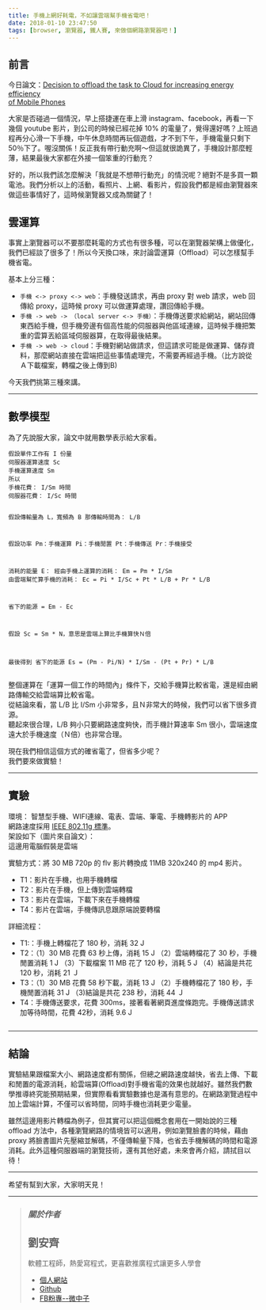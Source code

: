 ```yaml
---
title: 手機上網好耗電，不如讓雲端幫手機省電吧！
date: 2018-01-10 23:47:50
tags: [browser, 瀏覽器, 鐵人賽, 來做個網路瀏覽器吧！]
---
```

<h2>&#x524D;&#x8A00;</h2>
<p>&#x4ECA;&#x65E5;&#x8AD6;&#x6587;&#xFF1A;<a href="https://irjet.net/archives/V4/i1/IRJET-V4I1133.pdf" target="_blank">Decision to offload the task to Cloud for increasing energy efficiency<br>
of Mobile Phones</a></p>
<p>&#x5927;&#x5BB6;&#x662F;&#x5426;&#x78B0;&#x904E;&#x4E00;&#x500B;&#x60C5;&#x6CC1;&#xFF0C;&#x65E9;&#x4E0A;&#x642D;&#x6377;&#x904B;&#x5728;&#x8ECA;&#x4E0A;&#x6ED1; instagram&#x3001;facebook&#xFF0C;&#x518D;&#x770B;&#x4E00;&#x4E0B;&#x5E7E;&#x500B; youtube &#x5F71;&#x7247;&#xFF0C;&#x5230;&#x516C;&#x53F8;&#x7684;&#x6642;&#x5019;&#x5DF2;&#x7D93;&#x82B1;&#x6389; 10% &#x7684;&#x96FB;&#x91CF;&#x4E86;&#xFF0C;&#x89BA;&#x5F97;&#x9084;&#x597D;&#x55CE;&#xFF1F;&#x4E0A;&#x73ED;&#x904E;&#x7A0B;&#x518D;&#x5206;&#x5FC3;&#x6ED1;&#x4E00;&#x4E0B;&#x624B;&#x6A5F;&#xFF0C;&#x4E2D;&#x5348;&#x4F11;&#x606F;&#x6642;&#x9593;&#x518D;&#x73A9;&#x500B;&#x904A;&#x6232;&#xFF0C;&#x624D;&#x4E0D;&#x5230;&#x4E0B;&#x5348;&#xFF0C;&#x624B;&#x6A5F;&#x96FB;&#x91CF;&#x53EA;&#x5269;&#x4E0B; 50&#xFF05;&#x4E0B;&#x4E86;&#x3002;&#x5594;&#x6C92;&#x95DC;&#x4FC2;&#xFF01;&#x53CD;&#x6B63;&#x6211;&#x6709;&#x5E36;&#x884C;&#x52D5;&#x5145;&#x554A;&#xFF5E;&#x4F46;&#x9019;&#x5C31;&#x5F88;&#x8A6D;&#x7570;&#x4E86;&#xFF0C;&#x624B;&#x6A5F;&#x8A2D;&#x8A08;&#x90A3;&#x9EBC;&#x8F15;&#x8584;&#xFF0C;&#x7D50;&#x679C;&#x6700;&#x5F8C;&#x5927;&#x5BB6;&#x90FD;&#x5728;&#x5916;&#x63A5;&#x4E00;&#x500B;&#x7B28;&#x91CD;&#x7684;&#x884C;&#x52D5;&#x5145;&#xFF1F;</p>
<p>&#x597D;&#x7684;&#xFF0C;&#x6240;&#x4EE5;&#x6211;&#x5011;&#x8A72;&#x600E;&#x9EBC;&#x89E3;&#x6C7A;&#x300C;&#x6211;&#x5C31;&#x662F;&#x4E0D;&#x60F3;&#x5E36;&#x884C;&#x52D5;&#x5145;&#x300D;&#x7684;&#x60C5;&#x6CC1;&#x5462;&#xFF1F;&#x7D55;&#x5C0D;&#x4E0D;&#x662F;&#x591A;&#x8CB7;&#x4E00;&#x9846;&#x96FB;&#x6C60;&#x3002;&#x6211;&#x5011;&#x5206;&#x6790;&#x4EE5;&#x4E0A;&#x7684;&#x6D3B;&#x52D5;&#xFF0C;&#x770B;&#x7167;&#x7247;&#x3001;&#x4E0A;&#x7DB2;&#x3001;&#x770B;&#x5F71;&#x7247;&#xFF0C;&#x5047;&#x8A2D;&#x6211;&#x5011;&#x90FD;&#x662F;&#x7D93;&#x7531;&#x700F;&#x89BD;&#x5668;&#x4F86;&#x505A;&#x9019;&#x4E9B;&#x4E8B;&#x60C5;&#x597D;&#x4E86;&#xFF0C;&#x9019;&#x6642;&#x5019;&#x700F;&#x89BD;&#x5668;&#x53C8;&#x6210;&#x70BA;&#x95DC;&#x9375;&#x4E86;&#xFF01;</p>
<h2>&#x96F2;&#x904B;&#x7B97;</h2>
<p>&#x4E8B;&#x5BE6;&#x4E0A;&#x700F;&#x89BD;&#x5668;&#x53EF;&#x4EE5;&#x4E0D;&#x8981;&#x90A3;&#x9EBC;&#x8017;&#x96FB;&#x7684;&#x65B9;&#x5F0F;&#x4E5F;&#x6709;&#x5F88;&#x591A;&#x7A2E;&#xFF0C;&#x53EF;&#x4EE5;&#x5728;&#x700F;&#x89BD;&#x5668;&#x67B6;&#x69CB;&#x4E0A;&#x505A;&#x512A;&#x5316;&#xFF0C;&#x6211;&#x5011;&#x5DF2;&#x7D93;&#x8AC7;&#x4E86;&#x5F88;&#x591A;&#x4E86;&#xFF01;&#x6240;&#x4EE5;&#x4ECA;&#x5929;&#x63DB;&#x53E3;&#x5473;&#xFF0C;&#x4F86;&#x8A0E;&#x8AD6;&#x96F2;&#x904B;&#x7B97;&#xFF08;Offload&#xFF09;&#x53EF;&#x4EE5;&#x600E;&#x6A23;&#x5E6B;&#x624B;&#x6A5F;&#x7701;&#x96FB;&#x3002;</p>
<p>&#x57FA;&#x672C;&#x4E0A;&#x5206;&#x4E09;&#x7A2E;&#xFF1A;</p>
<ul>
<li>
<code>&#x624B;&#x6A5F; &lt;-&gt; proxy &lt;-&gt; web</code>&#xFF1A;&#x624B;&#x6A5F;&#x767C;&#x9001;&#x8ACB;&#x6C42;&#xFF0C;&#x518D;&#x7531; proxy &#x5C0D; web &#x8ACB;&#x6C42;&#xFF0C;web &#x56DE;&#x50B3;&#x7D66; proxy&#xFF0C;&#x9019;&#x6642;&#x5019; proxy &#x53EF;&#x4EE5;&#x505A;&#x904B;&#x7B97;&#x8655;&#x7406;&#xFF0C;&#x8B9A;&#x56DE;&#x50B3;&#x7D66;&#x624B;&#x6A5F;&#x3002;</li>
<li>
<code>&#x624B;&#x6A5F; -&gt; web -&gt; &#xFF08;local server &lt;-&gt; &#x624B;&#x6A5F;&#xFF09;</code>&#xFF1A;&#x624B;&#x6A5F;&#x50B3;&#x9001;&#x8981;&#x6C42;&#x7D66;&#x7DB2;&#x7AD9;&#xFF0C;&#x7DB2;&#x7AD9;&#x56DE;&#x50B3;&#x6771;&#x897F;&#x7D66;&#x624B;&#x6A5F;&#xFF0C;&#x4F46;&#x624B;&#x6A5F;&#x65C1;&#x908A;&#x6709;&#x500B;&#x9AD8;&#x6027;&#x80FD;&#x7684;&#x4F3A;&#x670D;&#x5668;&#x8207;&#x4ED6;&#x5340;&#x57DF;&#x9023;&#x7DDA;&#xFF0C;&#x9019;&#x6642;&#x5019;&#x624B;&#x6A5F;&#x628A;&#x7E41;&#x91CD;&#x7684;&#x96F2;&#x7B97;&#x4E1F;&#x7D66;&#x5340;&#x57DF;&#x4F3A;&#x670D;&#x5668;&#x7B97;&#xFF0C;&#x5728;&#x53D6;&#x5F97;&#x6700;&#x5F8C;&#x7D50;&#x679C;&#x3002;</li>
<li>
<code>&#x624B;&#x6A5F; -&gt; web -&gt; cloud</code>&#xFF1A;&#x624B;&#x6A5F;&#x5C0D;&#x7DB2;&#x7AD9;&#x505A;&#x8ACB;&#x6C42;&#xFF0C;&#x4F46;&#x9019;&#x8ACB;&#x6C42;&#x53EF;&#x80FD;&#x662F;&#x505A;&#x904B;&#x7B97;&#x3001;&#x5132;&#x5B58;&#x8CC7;&#x6599;&#xFF0C;&#x90A3;&#x9EBC;&#x7DB2;&#x7AD9;&#x76F4;&#x63A5;&#x5728;&#x96F2;&#x7AEF;&#x628A;&#x9019;&#x4E9B;&#x4E8B;&#x60C5;&#x8655;&#x7406;&#x5B8C;&#xFF0C;&#x4E0D;&#x9700;&#x8981;&#x518D;&#x7D93;&#x904E;&#x624B;&#x6A5F;&#x3002;&#xFF08;&#x6BD4;&#x65B9;&#x8AAA;&#x5F9E;&#xFF21;&#x4E0B;&#x8F09;&#x6A94;&#x6848;&#xFF0C;&#x8F49;&#x6A94;&#x4E4B;&#x5F8C;&#x4E0A;&#x50B3;&#x5230;B)</li>
</ul>
<p>&#x4ECA;&#x5929;&#x6211;&#x5011;&#x6311;&#x7B2C;&#x4E09;&#x7A2E;&#x4F86;&#x8B1B;&#x3002;</p>
<hr>
<h2>&#x6578;&#x5B78;&#x6A21;&#x578B;</h2>
<p>&#x70BA;&#x4E86;&#x5148;&#x8AAA;&#x670D;&#x5927;&#x5BB6;&#xFF0C;&#x8AD6;&#x6587;&#x4E2D;&#x5C31;&#x7528;&#x6578;&#x5B78;&#x8868;&#x793A;&#x7D66;&#x5927;&#x5BB6;&#x770B;&#x3002;</p>
<pre><code class="language-sh">&#x5047;&#x8A2D;&#x55AE;&#x4EF6;&#x5DE5;&#x4F5C;&#x6709; I &#x4EFD;&#x91CF;
&#x4F3A;&#x670D;&#x5668;&#x904B;&#x7B97;&#x901F;&#x5EA6; Sc
&#x624B;&#x6A5F;&#x904B;&#x7B97;&#x901F;&#x5EA6; Sm
&#x6240;&#x4EE5;
&#x624B;&#x6A5F;&#x82B1;&#x8CBB;&#xFF1A; I/Sm &#x6642;&#x9593;
&#x4F3A;&#x670D;&#x5668;&#x82B1;&#x8CBB;&#xFF1A; I/Sc &#x6642;&#x9593;

&#x5047;&#x8A2D;&#x50B3;&#x8F38;&#x91CF;&#x70BA; L&#xFF0C;&#x5BEC;&#x983B;&#x70BA; B
&#x90A3;&#x50B3;&#x8F38;&#x6642;&#x9593;&#x70BA;&#xFF1A; L/B

&#x5047;&#x8A2D;&#x529F;&#x7387;
Pm&#xFF1A;&#x624B;&#x6A5F;&#x904B;&#x7B97;
Pi&#xFF1A;&#x624B;&#x6A5F;&#x9592;&#x7F6E;
Pt&#xFF1A;&#x624B;&#x6A5F;&#x50B3;&#x9001;
Pr&#xFF1A;&#x624B;&#x6A5F;&#x63A5;&#x53D7;

&#x6D88;&#x8017;&#x7684;&#x80FD;&#x91CF; E&#xFF1A;
&#x7D93;&#x7531;&#x624B;&#x6A5F;&#x4E0A;&#x904B;&#x7B97;&#x7684;&#x6D88;&#x8017;&#xFF1A; Em = Pm * I/Sm
&#x7531;&#x96F2;&#x7AEF;&#x5E6B;&#x5FD9;&#x7B97;&#x624B;&#x6A5F;&#x7684;&#x6D88;&#x8017;&#xFF1A; Ec = Pi * I/Sc + Pt * L/B + Pr * L/B

&#x7701;&#x4E0B;&#x7684;&#x80FD;&#x6E90; = Em - Ec

&#x5047;&#x8A2D; Sc = Sm * N&#xFF0C;&#x610F;&#x601D;&#x662F;&#x96F2;&#x7AEF;&#x4E0A;&#x7B97;&#x6BD4;&#x624B;&#x6A5F;&#x7B97;&#x5FEB;&#xFF2E;&#x500D;

&#x6700;&#x5F8C;&#x5F97;&#x5230;
&#x7701;&#x4E0B;&#x7684;&#x80FD;&#x6E90; Es = (Pm - Pi/N) * I/Sm - (Pt + Pr) * L/B
</code></pre>
<p>&#x6574;&#x500B;&#x904B;&#x7B97;&#x5728;&#x300C;&#x904B;&#x7B97;&#x4E00;&#x500B;&#x5DE5;&#x4F5C;&#x7684;&#x6642;&#x9593;&#x5167;&#x300D;&#x689D;&#x4EF6;&#x4E0B;&#xFF0C;&#x4EA4;&#x7D66;&#x624B;&#x6A5F;&#x7B97;&#x6BD4;&#x8F03;&#x7701;&#x96FB;&#xFF0C;&#x9084;&#x662F;&#x7D93;&#x7531;&#x7DB2;&#x8DEF;&#x50B3;&#x8F38;&#x4EA4;&#x7D66;&#x96F2;&#x7AEF;&#x7B97;&#x6BD4;&#x8F03;&#x7701;&#x96FB;&#x3002;<br>
&#x5F9E;&#x7D50;&#x8AD6;&#x4F86;&#x770B;&#xFF0C;&#x7576; L/B &#x6BD4; I/Sm &#x5C0F;&#x975E;&#x5E38;&#x591A;&#xFF0C;&#x4E14;&#xFF2E;&#x975E;&#x5E38;&#x5927;&#x7684;&#x6642;&#x5019;&#xFF0C;&#x6211;&#x5011;&#x53EF;&#x4EE5;&#x7701;&#x4E0B;&#x5F88;&#x591A;&#x8CC7;&#x6E90;&#x3002;<br>
&#x807D;&#x8D77;&#x4F86;&#x5F88;&#x5408;&#x7406;&#xFF0C;L/B &#x5920;&#x5C0F;&#x53EA;&#x8981;&#x7DB2;&#x8DEF;&#x901F;&#x5EA6;&#x5920;&#x5FEB;&#xFF0C;&#x800C;&#x624B;&#x6A5F;&#x8A08;&#x7B97;&#x901F;&#x7387; Sm &#x5F88;&#x5C0F;&#xFF0C;&#x96F2;&#x7AEF;&#x901F;&#x5EA6;&#x9060;&#x5927;&#x65BC;&#x624B;&#x6A5F;&#x901F;&#x5EA6;&#xFF08;&#xFF2E;&#x500D;&#xFF09;&#x4E5F;&#x975E;&#x5E38;&#x5408;&#x7406;&#x3002;</p>
<p>&#x73FE;&#x5728;&#x6211;&#x5011;&#x76F8;&#x4FE1;&#x9019;&#x500B;&#x65B9;&#x5F0F;&#x7684;&#x78BA;&#x7701;&#x96FB;&#x4E86;&#xFF0C;&#x4F46;&#x7701;&#x591A;&#x5C11;&#x5462;&#xFF1F;<br>
&#x6211;&#x5011;&#x8981;&#x4F86;&#x505A;&#x5BE6;&#x9A57;&#xFF01;</p>
<hr>
<h2>&#x5BE6;&#x9A57;</h2>
<p>&#x74B0;&#x5883;&#xFF1A; &#x667A;&#x6167;&#x578B;&#x624B;&#x6A5F;&#x3001;WIFI&#x9023;&#x7DDA;&#x3001;&#x96FB;&#x8868;&#x3001;&#x96F2;&#x7AEF;&#x3001;&#x7B46;&#x96FB;&#x3001;&#x624B;&#x6A5F;&#x8F49;&#x5F71;&#x7247;&#x7684; APP<br>
&#x7DB2;&#x8DEF;&#x901F;&#x5EA6;&#x63A1;&#x7528; <a href="https://zh.wikipedia.org/wiki/IEEE_802.11g-2003" target="_blank">IEEE 802.11g &#x6A19;&#x6E96;</a>&#x3002;<br>
&#x67B6;&#x8A2D;&#x5982;&#x4E0B;&#xFF08;&#x5716;&#x7247;&#x4F86;&#x81EA;&#x8AD6;&#x6587;&#xFF09;&#xFF1A;<br>
<img src="https://user-images.githubusercontent.com/18013815/34781610-3f83a33a-f661-11e7-9100-9228ef37fc38.png" alt><br>
&#x9019;&#x908A;&#x7528;&#x96FB;&#x8166;&#x5047;&#x88DD;&#x662F;&#x96F2;&#x7AEF;</p>
<p>&#x5BE6;&#x9A57;&#x65B9;&#x5F0F;&#xFF1A;&#x5C07; 30 MB 720p &#x7684; flv &#x5F71;&#x7247;&#x8F49;&#x63DB;&#x6210; 11MB 320x240 &#x7684; mp4 &#x5F71;&#x7247;&#x3002;</p>
<ul>
<li>T1&#xFF1A;&#x5F71;&#x7247;&#x5728;&#x624B;&#x6A5F;&#xFF0C;&#x4E5F;&#x7528;&#x624B;&#x6A5F;&#x8F49;&#x6A94;</li>
<li>T2&#xFF1A;&#x5F71;&#x7247;&#x5728;&#x624B;&#x6A5F;&#xFF0C;&#x4F46;&#x4E0A;&#x50B3;&#x5230;&#x96F2;&#x7AEF;&#x8F49;&#x6A94;</li>
<li>T3&#xFF1A;&#x5F71;&#x7247;&#x5728;&#x96F2;&#x7AEF;&#xFF0C;&#x4E0B;&#x8F09;&#x4E0B;&#x4F86;&#x5728;&#x624B;&#x6A5F;&#x8F49;&#x6A94;</li>
<li>T4&#xFF1A;&#x5F71;&#x7247;&#x5728;&#x96F2;&#x7AEF;&#xFF0C;&#x624B;&#x6A5F;&#x50B3;&#x8A0A;&#x606F;&#x8DDF;&#x539F;&#x7AEF;&#x8AAA;&#x8981;&#x8F49;&#x6A94;</li>
</ul>
<p>&#x8A73;&#x7D30;&#x6D41;&#x7A0B;&#xFF1A;</p>
<ul>
<li>T1:&#xFF1A;&#x624B;&#x6A5F;&#x4E0A;&#x8F49;&#x6A94;&#x82B1;&#x4E86; 180 &#x79D2;&#xFF0C;&#x6D88;&#x8017; 32 J</li>
<li>T2&#xFF1A;&#xFF08;1&#xFF09;30 MB &#x82B1;&#x8CBB; 63 &#x79D2;&#x4E0A;&#x50B3;&#xFF0C;&#x6D88;&#x8017; 15 J &#xFF08;2&#xFF09;&#x96F2;&#x7AEF;&#x8F49;&#x6A94;&#x82B1;&#x4E86; 30 &#x79D2;&#xFF0C;&#x624B;&#x6A5F;&#x9592;&#x7F6E;&#x6D88;&#x8017; 1 J &#xFF08;3&#xFF09;&#x4E0B;&#x8F09;&#x6A94;&#x6848; 11 MB &#x82B1;&#x4E86; 120 &#x79D2;&#xFF0C;&#x6D88;&#x8017; 5 J &#xFF08;4&#xFF09;&#x7D50;&#x8AD6;&#x662F;&#x5171;&#x82B1; 120 &#x79D2;&#xFF0C;&#x6D88;&#x8017; 21 &#xFF2A;</li>
<li>T3&#xFF1A;&#xFF08;1&#xFF09;30 MB &#x82B1;&#x8CBB; 58 &#x79D2;&#x4E0B;&#x8F09;&#xFF0C;&#x6D88;&#x8017; 13 J &#xFF08;2&#xFF09;&#x624B;&#x6A5F;&#x8F49;&#x6A94;&#x82B1;&#x4E86; 180 &#x79D2;&#xFF0C;&#x624B;&#x6A5F;&#x9592;&#x7F6E;&#x6D88;&#x8017; 31 J &#xFF08;3)&#x7D50;&#x8AD6;&#x662F;&#x5171;&#x82B1; 238 &#x79D2;&#xFF0C;&#x6D88;&#x8017; 44 &#xFF2A;</li>
<li>T4&#xFF1A;&#x624B;&#x6A5F;&#x50B3;&#x9001;&#x8981;&#x6C42;&#xFF0C;&#x82B1;&#x8CBB; 300ms&#xFF0C;&#x63A5;&#x8457;&#x770B;&#x8457;&#x7DB2;&#x9801;&#x9032;&#x5EA6;&#x689D;&#x8DD1;&#x5B8C;&#x3002;&#x624B;&#x6A5F;&#x50B3;&#x9001;&#x8ACB;&#x6C42;&#x52A0;&#x7B49;&#x5F85;&#x6642;&#x9593;&#xFF0C;&#x82B1;&#x8CBB; 42&#x79D2;&#xFF0C;&#x6D88;&#x8017; 9.6 J</li>
</ul>
<p><img src="https://user-images.githubusercontent.com/18013815/34782644-5a4a1ffc-f664-11e7-9dbb-4187838daf15.png" alt></p>
<hr>
<h2>&#x7D50;&#x8AD6;</h2>
<p>&#x5BE6;&#x9A57;&#x7D50;&#x679C;&#x8DDF;&#x6A94;&#x6848;&#x5927;&#x5C0F;&#x3001;&#x7DB2;&#x8DEF;&#x901F;&#x5EA6;&#x90FD;&#x6709;&#x95DC;&#x4FC2;&#xFF0C;&#x4F46;&#x7E3D;&#x4E4B;&#x7DB2;&#x8DEF;&#x901F;&#x5EA6;&#x8D8A;&#x5FEB;&#xFF0C;&#x7701;&#x53BB;&#x4E0A;&#x50B3;&#x3001;&#x4E0B;&#x8F09;&#x548C;&#x9592;&#x7F6E;&#x7684;&#x96FB;&#x6E90;&#x6D88;&#x8017;&#xFF0C;&#x7D66;&#x96F2;&#x7AEF;&#x7B97;(Offload)&#x5C0D;&#x624B;&#x6A5F;&#x7701;&#x96FB;&#x7684;&#x6548;&#x679C;&#x4E5F;&#x5C31;&#x8D8A;&#x597D;&#x3002;&#x96D6;&#x7136;&#x6211;&#x5011;&#x6578;&#x5B78;&#x63A8;&#x5C0E;&#x7D42;&#x7A76;&#x80FD;&#x9810;&#x671F;&#x7D50;&#x679C;&#xFF0C;&#x4F46;&#x5BE6;&#x969B;&#x770B;&#x770B;&#x5BE6;&#x9A57;&#x6578;&#x64DA;&#x4E5F;&#x662F;&#x6EFF;&#x6709;&#x610F;&#x601D;&#x7684;&#x3002;&#x5728;&#x7DB2;&#x8DEF;&#x700F;&#x89BD;&#x904E;&#x7A0B;&#x4E2D;&#x52A0;&#x4E0A;&#x96F2;&#x7AEF;&#x8A08;&#x7B97;&#xFF0C;&#x4E0D;&#x50C5;&#x53EF;&#x4EE5;&#x7701;&#x6642;&#x9593;&#xFF0C;&#x540C;&#x6642;&#x624B;&#x6A5F;&#x4E5F;&#x6D88;&#x8017;&#x66F4;&#x5C11;&#x96FB;&#x91CF;&#x3002;</p>
<p>&#x96D6;&#x7136;&#x9019;&#x908A;&#x7528;&#x5F71;&#x7247;&#x8F49;&#x6A94;&#x70BA;&#x4F8B;&#x5B50;&#xFF0C;&#x4F46;&#x5176;&#x5BE6;&#x53EF;&#x4EE5;&#x628A;&#x9019;&#x500B;&#x6982;&#x5FF5;&#x5957;&#x7528;&#x5728;&#x4E00;&#x958B;&#x59CB;&#x8AAA;&#x7684;&#x4E09;&#x7A2E; offload &#x65B9;&#x6CD5;&#x4E2D;&#xFF0C;&#x5404;&#x7A2E;&#x700F;&#x89BD;&#x7DB2;&#x8DEF;&#x7684;&#x60C5;&#x5883;&#x7686;&#x53EF;&#x4EE5;&#x9069;&#x7528;&#xFF0C;&#x4F8B;&#x5982;&#x700F;&#x89BD;&#x81C9;&#x66F8;&#x7684;&#x6642;&#x5019;&#xFF0C;&#x85C9;&#x7531; proxy &#x5C07;&#x81C9;&#x66F8;&#x5716;&#x7247;&#x5148;&#x58D3;&#x7E2E;&#x4E26;&#x89E3;&#x78BC;&#xFF0C;&#x4E0D;&#x50C5;&#x50B3;&#x8F38;&#x91CF;&#x4E0B;&#x964D;&#xFF0C;&#x4E5F;&#x7701;&#x53BB;&#x624B;&#x6A5F;&#x89E3;&#x78BC;&#x7684;&#x6642;&#x9593;&#x548C;&#x96FB;&#x6E90;&#x6D88;&#x8017;&#x3002;&#x6B64;&#x5916;&#x9019;&#x7A2E;&#x4F3A;&#x670D;&#x5668;&#x7AEF;&#x7684;&#x700F;&#x89BD;&#x6280;&#x8853;&#xFF0C;&#x9084;&#x6709;&#x5176;&#x4ED6;&#x597D;&#x8655;&#xFF0C;&#x672A;&#x4F86;&#x6703;&#x518D;&#x4ECB;&#x7D39;&#xFF0C;&#x8ACB;&#x62ED;&#x76EE;&#x4EE5;&#x5F85;&#xFF01;</p>
<hr>
<p>&#x5E0C;&#x671B;&#x6709;&#x5E6B;&#x5230;&#x5927;&#x5BB6;&#xFF0C;&#x5927;&#x5BB6;&#x660E;&#x5929;&#x898B;&#xFF01;</p>
<hr>
<blockquote>
<h3><em><strong>&#x95DC;&#x65BC;&#x4F5C;&#x8005;</strong></em></h3>
<h2>&#x5289;&#x5B89;&#x9F4A;</h2>
<p>&#x8EDF;&#x9AD4;&#x5DE5;&#x7A0B;&#x5E2B;&#xFF0C;&#x71B1;&#x611B;&#x5BEB;&#x7A0B;&#x5F0F;&#xFF0C;&#x66F4;&#x559C;&#x6B61;&#x63A8;&#x5EE3;&#x7A0B;&#x5F0F;&#x8B93;&#x66F4;&#x591A;&#x4EBA;&#x5B78;&#x6703;</p>
<ul>
<li>
<a href="https://tigercosmos.github.io" target="_blank">&#x500B;&#x4EBA;&#x7DB2;&#x7AD9;</a>
</li>
<li>
<a href="https://github.com/tigercosmos" target="_blank">Github</a>
</li>
<li>
<a href="https://www.facebook.com/CodingNeutrino/" target="_blank">FB&#x7C89;&#x5C08;--&#x5FAE;&#x4E2D;&#x5B50;</a>
</li>
</ul>
</blockquote>
 <br>
                                                    </div>
                    </div>
                
